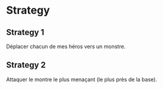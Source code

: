 # Strategy

## Strategy 1

Déplacer chacun de mes héros vers un monstre.

## Strategy 2

Attaquer le montre le plus menaçant (le plus près de la base).
